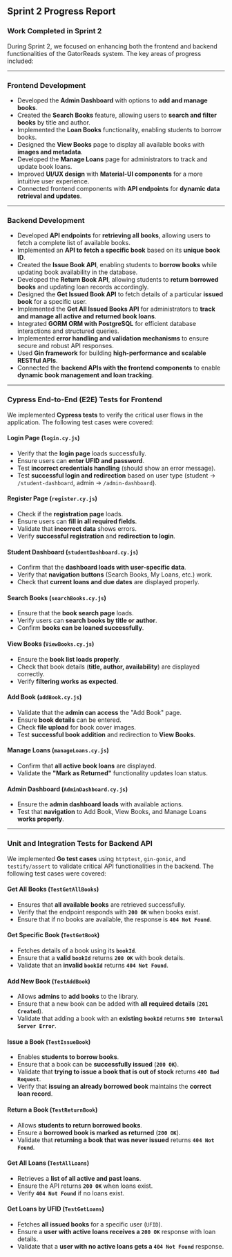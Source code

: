 ## Sprint 2 Progress Report

### Work Completed in Sprint 2
During Sprint 2, we focused on enhancing both the frontend and backend functionalities of the GatorReads system. The key areas of progress included:

---

### **Frontend Development**
- Developed the **Admin Dashboard** with options to **add and manage books**.
- Created the **Search Books** feature, allowing users to **search and filter books** by title and author.
- Implemented the **Loan Books** functionality, enabling students to borrow books.
- Designed the **View Books** page to display all available books with **images and metadata**.
- Developed the **Manage Loans** page for administrators to track and update book loans.
- Improved **UI/UX design** with **Material-UI components** for a more intuitive user experience.
- Connected frontend components with **API endpoints** for **dynamic data retrieval and updates**.

---

### **Backend Development**
- Developed **API endpoints** for **retrieving all books**, allowing users to fetch a complete list of available books.
- Implemented an **API to fetch a specific book** based on its **unique book ID**.
- Created the **Issue Book API**, enabling students to **borrow books** while updating book availability in the database.
- Developed the **Return Book API**, allowing students to **return borrowed books** and updating loan records accordingly.
- Designed the **Get Issued Book API** to fetch details of a particular **issued book** for a specific user.
- Implemented the **Get All Issued Books API** for administrators to **track and manage all active and returned book loans**.
- Integrated **GORM ORM with PostgreSQL** for efficient database interactions and structured queries.
- Implemented **error handling and validation mechanisms** to ensure secure and robust API responses.
- Used **Gin framework** for building **high-performance and scalable RESTful APIs**.
- Connected the **backend APIs with the frontend components** to enable **dynamic book management and loan tracking**.

---

### **Cypress End-to-End (E2E) Tests for Frontend**
We implemented **Cypress tests** to verify the critical user flows in the application. The following test cases were covered:

#### **Login Page (`login.cy.js`)**
- Verify that the **login page** loads successfully.
- Ensure users can **enter UFID and password**.
- Test **incorrect credentials handling** (should show an error message).
- Test **successful login and redirection** based on user type (student → `/student-dashboard`, admin → `/admin-dashboard`).

#### **Register Page (`register.cy.js`)**
- Check if the **registration page** loads.
- Ensure users can **fill in all required fields**.
- Validate that **incorrect data** shows errors.
- Verify **successful registration** and **redirection to login**.

#### **Student Dashboard (`studentDashboard.cy.js`)**
- Confirm that the **dashboard loads with user-specific data**.
- Verify that **navigation buttons** (Search Books, My Loans, etc.) work.
- Check that **current loans and due dates** are displayed properly.

#### **Search Books (`searchBooks.cy.js`)**
- Ensure that the **book search page** loads.
- Verify users can **search books by title or author**.
- Confirm **books can be loaned successfully**.

#### **View Books (`ViewBooks.cy.js`)**
- Ensure the **book list loads properly**.
- Check that book details (**title, author, availability**) are displayed correctly.
- Verify **filtering works as expected**.

#### **Add Book (`addBook.cy.js`)**
- Validate that the **admin can access** the "Add Book" page.
- Ensure **book details** can be entered.
- Check **file upload** for book cover images.
- Test **successful book addition** and redirection to **View Books**.

#### **Manage Loans (`manageLoans.cy.js`)**
- Confirm that **all active book loans** are displayed.
- Validate the **"Mark as Returned"** functionality updates loan status.

#### **Admin Dashboard (`AdminDashboard.cy.js`)**
- Ensure the **admin dashboard loads** with available actions.
- Test that **navigation** to Add Book, View Books, and Manage Loans **works properly**.

---

### **Unit and Integration Tests for Backend API**
We implemented **Go test cases** using `httptest`, `gin-gonic`, and `testify/assert` to validate critical API functionalities in the backend. The following test cases were covered:

#### **Get All Books (`TestGetAllBooks`)**
- Ensures that **all available books** are retrieved successfully.  
- Verify that the endpoint responds with **`200 OK`** when books exist.
- Ensure that if no books are available, the response is **`404 Not Found`**.

#### **Get Specific Book (`TestGetBook`)**
- Fetches details of a book using its **`bookId`**.
- Ensure that a **valid `bookId`** returns **`200 OK`** with book details.
- Validate that an **invalid `bookId`** returns **`404 Not Found`**.

#### **Add New Book (`TestAddBook`)**
- Allows **admins** to **add books** to the library.  
- Ensure that a new book can be added with **all required details** (**`201 Created`**).
- Validate that adding a book with an **existing `bookId`** returns **`500 Internal Server Error`**.

#### **Issue a Book (`TestIssueBook`)**
- Enables **students to borrow books**.  
- Ensure that a book can be **successfully issued** (**`200 OK`**).
- Validate that **trying to issue a book that is out of stock** returns **`400 Bad Request`**.
- Verify that **issuing an already borrowed book** maintains the **correct loan record**.

#### **Return a Book (`TestReturnBook`)**
- Allows **students to return borrowed books**.  
- Ensure a **borrowed book is marked as returned** (**`200 OK`**).
- Validate that **returning a book that was never issued** returns **`404 Not Found`**.

#### **Get All Loans (`TestAllLoans`)**
- Retrieves a **list of all active and past loans**.  
- Ensure the API returns **`200 OK`** when loans exist.
- Verify **`404 Not Found`** if no loans exist.

#### **Get Loans by UFID (`TestGetLoans`)**
- Fetches **all issued books** for a specific user (`UFID`).  
- Ensure a **user with active loans receives a `200 OK`** response with loan details.
- Validate that a **user with no active loans gets a `404 Not Found`** response.
